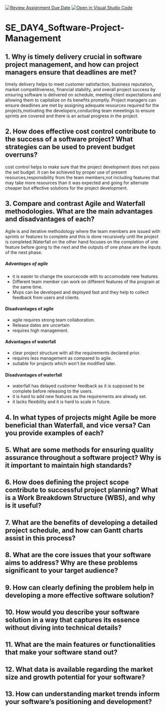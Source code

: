 [![Review Assignment Due Date](https://classroom.github.com/assets/deadline-readme-button-22041afd0340ce965d47ae6ef1cefeee28c7c493a6346c4f15d667ab976d596c.svg)](https://classroom.github.com/a/9pw6JKcu)
[![Open in Visual Studio Code](https://classroom.github.com/assets/open-in-vscode-2e0aaae1b6195c2367325f4f02e2d04e9abb55f0b24a779b69b11b9e10269abc.svg)](https://classroom.github.com/online_ide?assignment_repo_id=18390523&assignment_repo_type=AssignmentRepo)
# SE_DAY4_Software-Project-Management
## 1. Why is timely delivery crucial in software project management, and how can project managers ensure that deadlines are met?
 timely delivery helps to meet customer satisfaction, business reputation, market competitiveness, financial stability, and overall project success by ensuring software is delivered on schedule, meeting client expectations and allowing them to capitalize on its benefits promptly. Project managers can ensure deadlines are met by assigning adequate resources required for the projects,motivating the developers,conducting team meeetings to ensure sprints are covered and there is an actual progress in the project.
## 2. How does effective cost control contribute to the success of a software project? What strategies can be used to prevent budget overruns?
cost control helps to make sure that the project development does not pass the set budget .It can be achieved by proper use of present resources,responsibility from the team members,not including features that may take more resources than it was expected and going for alternate cheaper but effective solutions for the project development.
## 3. Compare and contrast Agile and Waterfall methodologies. What are the main advantages and disadvantages of each?
Agile is and iterative methodology where the team members are issued with sprints or features to complete and this is done recursively until the project is completed.Waterfall on the other hand focuses on the completion of one feature before going to the next and the outputs of one phase are the inputs of the next phase.
##### Advantages of agile
* it is easier to change the sourcecode with to accomodate new features.
* Different team member can work on different features of the program at the same time.
* Mvps can be developed and deployed fast and they help to collect feedback from users and clients.
#### Disadvantages of agile
* agile requires strong team collaboration.
* Release dates are uncertain
* requires high management.
#### Advantages of waterfall
  * clear project structure with all the requirements declared prior.
  * requires less management as compared to agile.
  * suitable for projects which won't be modified later.
 #### Disadvantages of waterfall
  * waterfall has delayed customer feedback as it is supposed to be complete before releasing to the users.
  * it is hard to add new features as the requirements are already set.
  * it lacks flexibility and it is hard to scale in future.

## 4. In what types of projects might Agile be more beneficial than Waterfall, and vice versa? Can you provide examples of each?
## 5. What are some methods for ensuring quality assurance throughout a software project? Why is it important to maintain high standards?
## 6. How does defining the project scope contribute to successful project planning? What is a Work Breakdown Structure (WBS), and why is it useful?
## 7. What are the benefits of developing a detailed project schedule, and how can Gantt charts assist in this process?
## 8. What are the core issues that your software aims to address? Why are these problems significant to your target audience?
## 9. How can clearly defining the problem help in developing a more effective software solution?
## 10. How would you describe your software solution in a way that captures its essence without diving into technical details?
## 11. What are the main features or functionalities that make your software stand out?
## 12. What data is available regarding the market size and growth potential for your software?
## 13. How can understanding market trends inform your software’s positioning and development?
